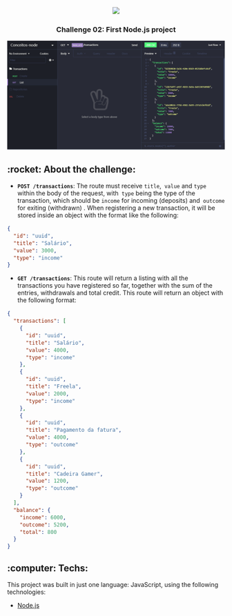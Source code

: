 <div align="center"> 
  <img src="https://camo.githubusercontent.com/8c13dc2618dbd7f76d1d574350b98fdee1335ce5/68747470733a2f2f726f636b6574736561742d63646e2e73332d73612d656173742d312e616d617a6f6e6177732e636f6d2f626f6f7463616d702d6865616465722e706e67" />
 </div>
 
<h3 align="center">
  Challenge 02: First Node.js project
</h3>


<p align="center">
   <img src="https://github.com/bprofiro/assets/blob/master/node.png" />
</p>

<div>
  <h2> :rocket: About the challenge: </h2>
  
  

  - **`POST /transactions`**: The route must receive `title`,` value` and `type` within the body of the request, with` type` being the type of the transaction, which should be `income` for incoming (deposits) and` outcome` for exiting (withdrawn) . When registering a new transaction, it will be stored inside an object with the format like the following:

```json
{
  "id": "uuid",
  "title": "Salário",
  "value": 3000,
  "type": "income"
}
```

- **`GET /transactions`**: This route will return a listing with all the transactions you have registered so far, together with the sum of the entries, withdrawals and total credit. This route will return an object with the following format:

```json
{
  "transactions": [
    {
      "id": "uuid",
      "title": "Salário",
      "value": 4000,
      "type": "income"
    },
    {
      "id": "uuid",
      "title": "Freela",
      "value": 2000,
      "type": "income"
    },
    {
      "id": "uuid",
      "title": "Pagamento da fatura",
      "value": 4000,
      "type": "outcome"
    },
    {
      "id": "uuid",
      "title": "Cadeira Gamer",
      "value": 1200,
      "type": "outcome"
    }
  ],
  "balance": {
    "income": 6000,
    "outcome": 5200,
    "total": 800
  }
}
```
</div>

<div>
  <h2> :computer: Techs: </h2>
   <p> This project was built in just one language: JavaScript, using the following technologies:

   -   [Node.js](https://nodejs.org/en/)
  </p>
</div>
